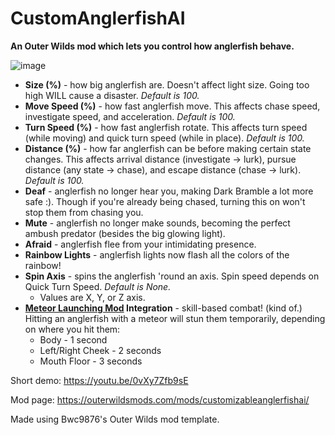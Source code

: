 # CustomAnglerfishAI

**An Outer Wilds mod which lets you control how anglerfish behave.**

![image](https://user-images.githubusercontent.com/70867864/227853785-df8dfa8e-abb0-4900-bca2-543af9b64e41.png)

* **Size (%)** - how big anglerfish are. Doesn't affect light size. Going too high WILL cause a disaster. *Default is 100.*
* **Move Speed (%)** - how fast anglerfish move. This affects chase speed, investigate speed, and acceleration. *Default is 100.*
* **Turn Speed (%)** - how fast anglerfish rotate. This affects turn speed (while moving) and quick turn speed (while in place). *Default is 100.*
* **Distance (%)** - how far anglerfish can be before making certain state changes. This affects arrival distance (investigate -> lurk), pursue distance (any state -> chase), and escape distance (chase -> lurk). *Default is 100.*
* **Deaf** - anglerfish no longer hear you, making Dark Bramble a lot more safe :). Though if you're already being chased, turning this on won't stop them from chasing you.
* **Mute** - anglerfish no longer make sounds, becoming the perfect ambush predator (besides the big glowing light).
* **Afraid** - anglerfish flee from your intimidating presence.
* **Rainbow Lights** - anglerfish lights now flash all the colors of the rainbow!
* **Spin Axis** - spins the anglerfish 'round an axis. Spin speed depends on Quick Turn Speed. *Default is None.*
  * Values are X, Y, or Z axis.
* **[Meteor Launching Mod](https://outerwildsmods.com/mods/meteorlaunching/) Integration** - skill-based combat! (kind of.) Hitting an anglerfish with a meteor will stun them temporarily, depending on where you hit them:
  * Body - 1 second
  * Left/Right Cheek - 2 seconds
  * Mouth Floor - 3 seconds

Short demo: https://youtu.be/0vXy7Zfb9sE

Mod page: https://outerwildsmods.com/mods/customizableanglerfishai/

Made using Bwc9876's Outer Wilds mod template.
